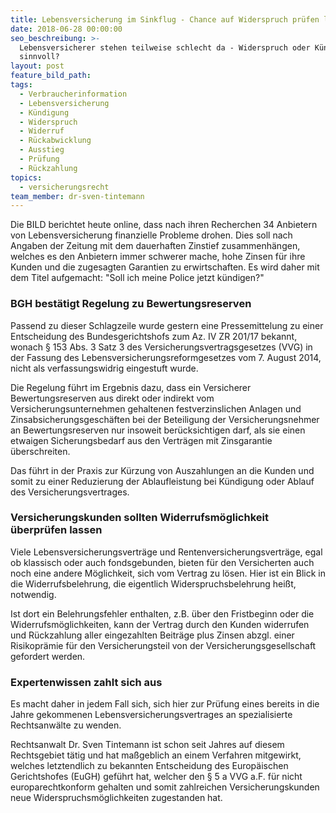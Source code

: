 ```yaml
---
title: Lebensversicherung im Sinkflug - Chance auf Widerspruch prüfen lassen
date: 2018-06-28 00:00:00
seo_beschreibung: >-
  Lebensversicherer stehen teilweise schlecht da - Widerspruch oder Kündigung
  sinnvoll?
layout: post
feature_bild_path:
tags:
  - Verbraucherinformation
  - Lebensversicherung
  - Kündigung
  - Widerspruch
  - Widerruf
  - Rückabwicklung
  - Ausstieg
  - Prüfung
  - Rückzahlung
topics:
  - versicherungsrecht
team_member: dr-sven-tintemann
---
```


Die BILD berichtet heute online, dass nach ihren Recherchen 34 Anbietern von Lebensversicherung finanzielle Probleme drohen. Dies soll nach Angaben der Zeitung mit dem dauerhaften Zinstief zusammenh&auml;ngen, welches es den Anbietern immer schwerer mache, hohe Zinsen f&uuml;r ihre Kunden und die zugesagten Garantien zu erwirtschaften. Es wird daher mit dem Titel aufgemacht: "Soll ich meine Police jetzt k&uuml;ndigen?"

### BGH best&auml;tigt Regelung zu Bewertungsreserven

Passend zu dieser Schlagzeile wurde gestern eine Pressemittelung zu einer Entscheidung des Bundesgerichtshofs zum Az. IV ZR 201/17 bekannt, wonach &sect; 153 Abs. 3 Satz 3 des Versicherungsvertragsgesetzes (VVG) in der Fassung des Lebensversicherungsreformgesetzes vom 7. August 2014, nicht als verfassungswidrig eingestuft wurde.

Die Regelung f&uuml;hrt im Ergebnis dazu, dass ein Versicherer Bewertungsreserven aus direkt oder indirekt vom Versicherungsunternehmen gehaltenen festverzinslichen Anlagen und Zinsabsicherungsgesch&auml;ften bei der Beteiligung der Versicherungsnehmer an Bewertungsreserven nur insoweit ber&uuml;cksichtigen darf, als sie einen etwaigen Sicherungsbedarf aus den Vertr&auml;gen mit Zinsgarantie &uuml;berschreiten.

Das f&uuml;hrt in der Praxis zur K&uuml;rzung von Auszahlungen an die Kunden und somit zu einer Reduzierung der Ablaufleistung bei K&uuml;ndigung oder Ablauf des Versicherungsvertrages.

### Versicherungskunden sollten Widerrufsm&ouml;glichkeit &uuml;berpr&uuml;fen lassen

Viele Lebensversicherungsvertr&auml;ge und Rentenversicherungsvertr&auml;ge, egal ob klassisch oder auch fondsgebunden, bieten f&uuml;r den Versicherten auch noch eine andere M&ouml;glichkeit, sich vom Vertrag zu l&ouml;sen. Hier ist ein Blick in die Widerrufsbelehrung, die eigentlich Widerspruchsbelehrung hei&szlig;t, notwendig.

Ist dort ein Belehrungsfehler enthalten, z.B. &uuml;ber den Fristbeginn oder die Widerrufsm&ouml;glichkeiten, kann der Vertrag durch den Kunden widerrufen und R&uuml;ckzahlung aller eingezahlten Beitr&auml;ge plus Zinsen abzgl. einer Risikopr&auml;mie f&uuml;r den Versicherungsteil von der Versicherungsgesellschaft gefordert werden.

### Expertenwissen zahlt sich aus

Es macht daher in jedem Fall sich, sich hier zur Pr&uuml;fung eines bereits in die Jahre gekommenen Lebensversicherungsvertrages an spezialisierte Rechtsanw&auml;lte zu wenden.

Rechtsanwalt Dr. Sven Tintemann ist schon seit Jahres auf diesem Rechtsgebiet t&auml;tig und hat ma&szlig;geblich an einem Verfahren mitgewirkt, welches letztendlich zu bekannten Entscheidung des Europ&auml;ischen Gerichtshofes (EuGH) gef&uuml;hrt hat, welcher den &sect; 5 a VVG a.F. f&uuml;r nicht europarechtkonform gehalten und somit zahlreichen Versicherungskunden neue Widerspruchsm&ouml;glichkeiten zugestanden hat.

&nbsp;

&nbsp;